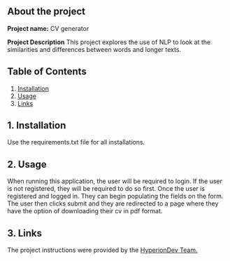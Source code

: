 ## About the project
**Project name:** 
  CV generator

**Project Description**
 This project explores the use of NLP to look at the similarities and differences between words and longer texts. 

## Table of Contents
1. [Installation](#install)
2. [Usage](#usage) 
3. [Links](#links)

<a name="install"></a>
## 1. Installation
Use the requirements.txt file for all installations.

<a name="usage"></a>
## 2. Usage
When running this application, the user will be required to login. If the user is not registered, they will be required to do so first. Once the user is registered and logged in. They can begin populating the fields on the form. The user then clicks submit and they are redirected to a page where they have the option of downloading their cv in pdf format. 

<a name="links"></a>
## 3. Links
The project instructions were provided by the [HyperionDev Team.](https://www.hyperiondev.com/) 
